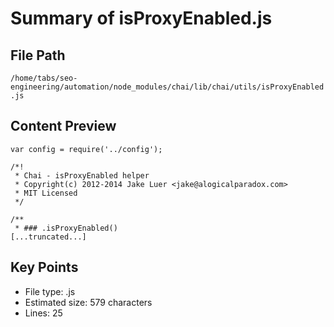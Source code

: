 # Summary of isProxyEnabled.js
  
## File Path
`/home/tabs/seo-engineering/automation/node_modules/chai/lib/chai/utils/isProxyEnabled.js`

## Content Preview
```
var config = require('../config');

/*!
 * Chai - isProxyEnabled helper
 * Copyright(c) 2012-2014 Jake Luer <jake@alogicalparadox.com>
 * MIT Licensed
 */

/**
 * ### .isProxyEnabled()
[...truncated...]
```

## Key Points
- File type: .js
- Estimated size: 579 characters
- Lines: 25
